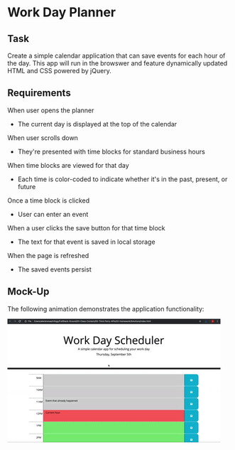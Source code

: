 # Work Day Planner

## Task

Create a simple calendar application that can save events for each hour of the day. This app will run in the browswer and feature dynamically updated HTML and CSS powered by jQuery.

## Requirements

When user opens the planner
- The current day is displayed at the top of the calendar

When user scrolls down
- They're presented with time blocks for standard business hours

When time blocks are viewed for that day
- Each time is color-coded to indicate whether it's in the past, present, or future

Once a time block is clicked
- User can enter an event

When a user clicks the save button for that time block
- The text for that event is saved in local storage

When the page is refreshed
- The saved events persist

## Mock-Up

The following animation demonstrates the application functionality:

![Work Day Planner](./assets/third-party-apis-demo.gif)